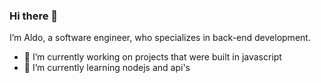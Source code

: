 ### Hi there 👋

<!--
**aldogodoy/aldogodoy** is a ✨ _special_ ✨ repository because its `README.md` (this file) appears on your GitHub profile.

Here are some ideas to get you started:

- 🔭 I’m currently working on ...
- 🌱 I’m currently learning ...
- 👯 I’m looking to collaborate on ...
- 🤔 I’m looking for help with ...
- 💬 Ask me about ...
- 📫 How to reach me: ...
- 😄 Pronouns: ...
- ⚡ Fun fact: ...
-->
I’m Aldo, a software engineer, who specializes in back-end development.
- 🔭 I’m currently working on projects that were built in javascript
- 🌱 I’m currently learning nodejs and api's
